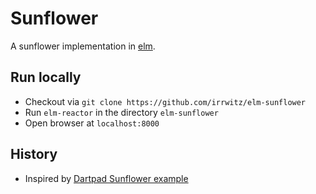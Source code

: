 # Sunflower
A sunflower implementation in [elm](http://elm-lang.org).

## Run locally
 * Checkout via `git clone https://github.com/irrwitz/elm-sunflower`
 * Run `elm-reactor` in the directory `elm-sunflower`
 * Open browser at `localhost:8000`

## History
 * Inspired by [Dartpad Sunflower example](https://dartpad.dartlang.org/9d2dd2ce17981ecacadd)